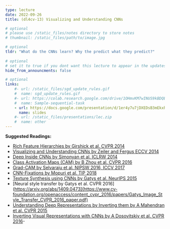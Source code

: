 ```yaml
---
type: lecture
date: 2022-09-26
title: (dl4cv-13) Visualizing and Understanding CNNs

# optional
# please use /static_files/notes directory to store notes
# thumbnail: /static_files/path/to/image.jpg 

# optional
tldr: "What do the CNNs learn? Why the predict what they predict?"
  
# optional
# set it to true if you dont want this lecture to appear in the updates section
hide_from_announcments: false

# optional
links: 
    #- url: /static_files/sgd_update_rules.gif
    #  name: sgd_update_rules.gif
    #- url: https://colab.research.google.com/drive/1OHmvKM7wINUS9kBDQExY_oDKK4AX-wgN?usp=sharing
    #  name: Sample-sequential-task
    - url: https://docs.google.com/presentation/d/1er4y7u7jDXEDsB3mEkxhyZ9UVMjub6CkuN3xj_9RKLM/edit?usp=sharing
      name: slides
    #- url: /static_files/presentations/lec.zip
    #  name: other
---
```

**Suggested Readings:**

- [Rich Feature Hierarchies by Girshick et al. CVPR 2014](https://www.cv-foundation.org/openaccess/content_cvpr_2014/papers/Girshick_Rich_Feature_Hierarchies_2014_CVPR_paper.pdf)
- [Visualizing and Understanding CNNs by Zeiler and Fergus ECCV 2014](https://arxiv.org/abs/1311.2901)
- [Deep Inside CNNs by Simonyan et al. ICLRW 2014](https://arxiv.org/abs/1312.6034)
- [Class Activation Maps (CAM) by B Zhou et al. CVPR 2016](http://cnnlocalization.csail.mit.edu/)
- [Grad-CAM by Selvaraju et al. NIPSW 2016, ICCV 2017](http://gradcam.cloudcv.org/)
- [CNN-Fixations by Mopuri et al. TIP 2018](https://arxiv.org/abs/1708.06670)
- [Texture Synthesis using CNNs by Gatys et al. NeurIPS 2015](https://arxiv.org/abs/1505.07376)
- [Neural style transfer by Gatys et al. CVPR 2016](https://arxiv.org/abs/1409.0473](https://www.cv-foundation.org/openaccess/content_cvpr_2016/papers/Gatys_Image_Style_Transfer_CVPR_2016_paper.pdf)
- [Understanding Deep Representations by Inverting them by A Mahendran et al. CVPR 2015](https://arxiv.org/abs/1412.0035)
- [Inverting Visual Representations with CNNs by A Dosovitskiy et al. CVPR 2016](https://openaccess.thecvf.com/content_cvpr_2016/papers/Dosovitskiy_Inverting_Visual_Representations_CVPR_2016_paper.pdf)- 
